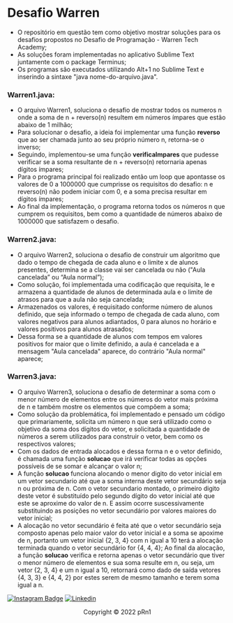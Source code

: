 # Desafio Warren

- O repositório em questão tem como objetivo mostrar soluções para os desafios propostos no Desafio de Programação - Warren Tech Academy;
- As soluções foram implementadas no aplicativo Sublime Text juntamente com o package Terminus;
- Os programas são executados utilizando Alt+1 no Sublime Text e inserindo a sintaxe "java nome-do-arquivo.java".

### Warren1.java:
- O arquivo Warren1, soluciona o desafio de mostrar todos os numeros n onde a soma de n + reverso(n) resultem em números ímpares que estão abaixo de 1 milhão;
- Para solucionar o desafio, a ideia foi implementar uma função **reverso** que ao ser chamada junto ao seu próprio número n, retorna-se o inverso;
- Seguindo, implementou-se uma função **verificaImpares** que pudesse verificar se a soma resultante de n + reverso(n) retornaria apenas dígitos ímpares;
- Para o programa principal foi realizado então um loop que apontasse os valores de 0 a 1000000 que cumprisse os requisitos do desafio: n e reverso(n) não podem iniciar com 0, e a soma precisa resultar em dígitos ímpares;
- Ao final da implementação, o programa retorna todos os números n que cumprem os requisitos, bem como a quantidade de números abaixo de 1000000 que satisfazem o desafio.

### Warren2.java:
- O arquivo Warren2, soluciona o desafio de construir um algoritmo que dado o tempo de chegada de cada aluno e o limite x de alunos presentes, determina se a classe vai ser cancelada ou não ("Aula cancelada” ou “Aula normal”);
- Como solução, foi implementada uma codificação que requisita, le e armazena a quantidade de alunos de determinada aula e o limite de atrasos para que a aula não seja cancelada;
- Armazenados os valores, é requisitado conforme número de alunos definido, que seja informado o tempo de chegada de cada aluno, com valores negativos para alunos adiantados, 0 para alunos no horário e valores positivos para alunos atrasados;
- Dessa forma se a quantidade de alunos com tempos em valores positivos for maior que o limite definido, a aula é cancelada e a mensagem "Aula cancelada" aparece, do contrário "Aula normal" aparece;

### Warren3.java:
- O arquivo Warren3, soluciona o desafio de determinar a soma com o menor número de elementos entre os números do vetor mais próxima de n e também mostre os elementos que compõem a soma;
- Como solução da problemática, foi implementado e pensado um código que primariamente, solicita um número n que será utilizado como o objetivo da soma dos dígitos do vetor, e solicitada a quantidade de números a serem utilizados para construir o vetor, bem como os respectivos valores;
- Com os dados de entrada alocados e dessa forma n e o vetor definido, é chamada uma função **solucao** que irá verificar todas as opções possíveis de se somar e alcançar o valor n;
- A função **solucao** funciona alocando o menor digito do vetor inicial em um vetor secundario até que a soma interna deste vetor secundário seja n ou próxima de n. Com o vetor secundario montado, o primeiro digito deste vetor é substituído pelo segundo dígito do vetor inicial até que este se aproxime do valor de n. E assim ocorre suscessivamente substituindo as posições no vetor secundário por valores maiores do vetor inicial;
- A alocação no vetor secundário é feita até que o vetor secundário seja composto apenas pelo maior valor do vetor inicial e a soma se apoxime de n, portanto um vetor inicial {2, 3, 4} com n igual a 10 terá a alocação terminada quando o vetor secundário for {4, 4, 4};
Ao final da alocação, a função **solucao** verifica e retorna apenas o vetor secundário que tiver o menor número de elementos e sua soma resulte em n, ou seja, um vetor {2, 3, 4} e um n igual a 10, retornará como dado de saída vetores {4, 3, 3} e {4, 4, 2} por estes serem de mesmo tamanho e terem soma igual a n.





[![Instagram Badge](https://img.shields.io/badge/Instagram-E4405F?style=for-the-badge&logo=instagram&logoColor=white)](https://instagram.com/lucasmperin/)
[![Linkedin](https://img.shields.io/badge/LinkedIn-0077B5?style=for-the-badge&logo=linkedin&logoColor=white)](https://www.linkedin.com/in/lucasmperin/)
<p align="center">Copyright © 2022 pRn1</p>
